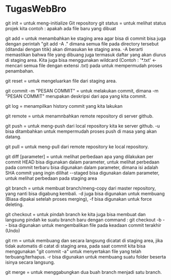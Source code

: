 TugasWebBro
===========
git init = untuk meng-initialize Git repository
git status = untuk melihat status projek kita
	contoh : apakah ada file baru yang dibuat

git add <namafile> = untuk menambahkan <namafile> ke staging area agar bisa di commit
	bisa juga dengan perintah "git add -A ." dimana semua file pada directory tersebut (ditandai dengan titik) akan dimasukan ke staging area.
	-A berarti memastikan bahwa file yang dibuang juga termasuk daftar yang akan diurus di staging area.
	Kita juga bisa menggunakan wildcard (Contoh : '*.txt' <- mencari semua file dengan extensi .txt) pada <namafile> untuk mempermudah proses penambahan.

git reset <namafile> = untuk mengeluarkan file dari staging area.

git commit -m "PESAN COMMIT" = untuk melakukan commit, dimana -m "PESAN COMMIT" merupakan deskripsi dari apa yang kita commit.

git log = menampilkan history commit yang kita lakukan

git remote <remote name> <URL repository> = untuk menamnbahkan remote repository di server github.

git push = untuk meng-push dari local repository kita ke server github.
	-u <remote name> <branch name> bisa ditambahkan untuk mempermudah proses push di masa yang akan datang.

git pull <remote name> <branch name> = untuk meng-pull dari remote repository ke local repository.

git diff [parameter] = untuk melihat perbedaan apa yang dilakukan per commit
	HEAD bisa digunakan dalam parameter, untuk melihat perbedaan pada commit terbaru
	<SHA> bisa digunakan dalam parameter, dimana isi <SHA> adalah SHA commit yang ingin dilihat
	--staged bisa digunakan dalam parameter, untuk melihat perbedaan pada staging area

git branch <nama branch> = untuk membuat branch/meng-copy dari master repository, yang nanti bisa digabung kembali.
	-d <nama branch> juga bisa digunakan untuk membuang <nama branch> (Biasa dipakai setelah proses merging), -f bisa digunakan untuk force deleting.

git checkout <nama branch> = untuk pindah branch ke <nama branch>
	kita juga bisa membuat dan langsung pindah ke suatu branch baru dengan command : git checkout -b <nama branch>
	-- <nama file> bisa digunakan untuk mengembalikan file pada keadaan commit terakhir (Undo)

git rm <nama file> = untuk membuang <nama file> dan secara langsung dicatat di staging area, jika tidak automatis di catat di staging area, pada saat commit kita bisa menggunakan "git commit -a" untuk menyertakan file yang telah terbuang/terhapus.
	-r <nama folder> bisa digunakan untuk membuang suatu folder beserta isinya secara langsung.

git merge <nama branch> = untuk menggabungkan dua buah branch menjadi satu branch.	
